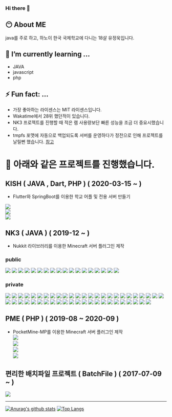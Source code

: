 ### Hi there 👋

## 😶 About ME
java를 주로 하고, 하노이 한국 국제학교에 다니는 18살 유정욱입니다.

## 🌱 I’m currently learning ...
- JAVA
- javascript
- php

## ⚡ Fun fact: ...
- 가장 좋아하는 라이센스는 MIT 라이센스입니다.
- Wakatime에서 28위 했던적이 있습니다.
- NK3 프로젝트를 진행할 때 적은 램 사용량보단 빠른 성능을 조금 더 중요시했습니다.
- tmpfs 포맷에 자동으로 백업되도록 서버를 운영하다가 정전으로 인해 프로젝트를 날릴뻔 했습니다. [참고](https://ccc1.kro.kr/hancho/2020/04/03/%ec%b4%88%ec%bd%94%ec%84%9c%eb%b2%84-%ec%8b%9c%ec%a6%8c3%ec%9d%98-%ec%b5%9c%ec%a0%81%ed%99%94%eb%a5%bc-%ec%9c%84%ed%95%9c-tmpfs-%ec%82%ac%ec%9a%a9/)


# 🔭 아래와 같은 프로젝트를 진행했습니다.
## KISH ( JAVA , Dart, PHP ) ( 2020-03-15 ~ )
- Flutter와  SpringBoot를 이용한 학교 어플 및 전용 서버 만들기

[![](https://img.shields.io/github/languages/top/KISH-students/KISH_server?style=for-the-badge&logo=appveyor&label=KISH_server(JAVA))](https://github.com/KISH-students/KISH_server )  
[![](https://img.shields.io/github/languages/top/KISH-students/KISH2019-server?style=for-the-badge&logo=appveyor&label=KISH2019-server(PHP))](https://github.com/KISH-students/KISH2019-server)  
[![](https://img.shields.io/github/languages/top/KISH-students/KISH_app?style=for-the-badge&logo=appveyor&label=KISH_app(Dart))](https://github.com/KISH-students/KISH_app )   

## NK3 ( JAVA ) ( 2019-12 ~ )
- Nukkit 라이브러리를 이용한 Minecraft 서버 플러그인 제작

### public
[![](https://img.shields.io/github/languages/top/jungwuk-ryu/HContents?style=for-the-badge&logo=appveyor&label=HContents)](https://github.com/jungwuk-ryu/HContents ) 
[![](https://img.shields.io/github/languages/top/chsv-devs/Broker?style=for-the-badge&logo=appveyor&label=Broker)](https://github.com/chsv-devs/Broker) 
[![](https://img.shields.io/github/languages/top/chsv-devs/BandMaster?style=for-the-badge&logo=appveyor&label=BandMaster)](https://github.com/chsv-devs/BandMaster) 
[![](https://img.shields.io/github/languages/top/chsv-devs/RockMine?style=for-the-badge&logo=appveyor&label=RockMine)](https://github.com/chsv-devs/RockMine) 
[![](https://img.shields.io/github/languages/top/chsv-devs/KeepFarmland?style=for-the-badge&logo=appveyor&label=KeepFarmland)](https://github.com/chsv-devs/KeepFarmland) 
[![](https://img.shields.io/github/languages/top/chsv-devs/DoorLock?style=for-the-badge&logo=appveyor&label=DoorLock)](https://github.com/chsv-devs/DoorLock) 
[![](https://img.shields.io/github/languages/top/chsv-devs/TodayDB?style=for-the-badge&logo=appveyor&label=TodayDB)](https://github.com/chsv-devs/TodayDB) 
[![](https://img.shields.io/github/languages/top/chsv-devs/NoCheat?style=for-the-badge&logo=appveyor&label=NoCheat)](https://github.com/chsv-devs/NoCheat) 
[![](https://img.shields.io/github/languages/top/chsv-devs/iv?style=for-the-badge&logo=appveyor&label=iv)](https://github.com/chsv-devs/iv) 
[![](https://img.shields.io/github/languages/top/chsv-devs/RankManager?style=for-the-badge&logo=appveyor&label=RankManager)](https://github.com/chsv-devs/RankManager) 
[![](https://img.shields.io/github/languages/top/jungwuk-ryu/BossBarManager?style=for-the-badge&logo=appveyor&label=BossBarManager)](https://github.com/jungwuk-ryu/BossBarManager) 
[![](https://img.shields.io/github/languages/top/jungwuk-ryu/SpawnFly-For-Nukkit?style=for-the-badge&logo=appveyor&label=SpawnFly-For-Nukkit)](https://github.com/jungwuk-ryu/SpawnFly-For-Nukkit) 
[![](https://img.shields.io/github/languages/top/jungwuk-ryu/Night-Vision?style=for-the-badge&logo=appveyor&label=Night-Vision)](https://github.com/jungwuk-ryus/Night-Vision) 
[![](https://img.shields.io/github/languages/top/jungwuk-ryu/LoudSpeaker?style=for-the-badge&logo=appveyor&label=LoudSpeaker)](https://github.com/jungwuk-ryu/LoudSpeaker) 
[![](https://img.shields.io/github/languages/top/jungwuk-ryu/TogglePlugins?style=for-the-badge&logo=appveyor&label=TogglePlugins)](https://github.com/jungwuk-ryu/TogglePlugins) 
[![](https://img.shields.io/github/languages/top/jungwuk-ryu/MultiInventory?style=for-the-badge&logo=appveyor&label=MultiInventory)](https://github.com/jungwuk-ryu/MultiInventory) 
[![](https://img.shields.io/github/languages/top/jungwuk-ryu/NaverRealtimeKeyword?style=for-the-badge&logo=appveyor&label=NaverRealtimeKeyword)](https://github.com/jungwuk-ryu/NaverRealtimeKeyword) 
[![](https://img.shields.io/github/languages/top/chsv-devs/ChocoServerDiscordBot?style=for-the-badge&logo=appveyor&label=ChocoServerDiscordBot)](https://github.com/chsv-devs/ChocoServerDiscordBot) 


### private
[![](https://img.shields.io/github/languages/top/jungwuk-ryu/Informations?style=for-the-badge&logo=appveyor&label=Informations)](https://github.com/jungwuk-ryu/Informations) 
[![](https://img.shields.io/github/languages/top/jungwuk-ryu/AutoSave?style=for-the-badge&logo=appveyor&label=AutoSave)](https://github.com/jungwuk-ryu/AutoSave) 
[![](https://img.shields.io/github/languages/top/jungwuk-ryu/BoxProtector?style=for-the-badge&logo=appveyor&label=BoxProtector)](https://github.com/jungwuk-ryu/BoxProtector) 
[![](https://img.shields.io/github/languages/top/jungwuk-ryu/ConnectionTime?style=for-the-badge&logo=appveyor&label=ConnectionTime)](https://github.com/jungwuk-ryu/ConnectionTime) 
[![](https://img.shields.io/github/languages/top/jungwuk-ryu/SizeShop?style=for-the-badge&logo=appveyor&label=SizeShop)](https://github.com/jungwuk-ryu/SizeShop) 
[![](https://img.shields.io/github/languages/top/jungwuk-ryu/HPet?style=for-the-badge&logo=appveyor&label=HPet)](https://github.com/jungwuk-ryu/HPet) 
[![](https://img.shields.io/github/languages/top/jungwuk-ryu/SimpleareaConverter?style=for-the-badge&logo=appveyor&label=SimpleareaConverter)](https://github.com/jungwuk-ryu/SimpleareaConverter) 
[![](https://img.shields.io/github/languages/top/jungwuk-ryu/AdvancedTeleport?style=for-the-badge&logo=appveyor&label=AdvancedTeleport)](https://github.com/jungwuk-ryu/AdvancedTeleport) 
[![](https://img.shields.io/github/languages/top/jungwuk-ryu/SimpleGambling?style=for-the-badge&logo=appveyor&label=SimpleGambling)](https://github.com/jungwuk-ryu/SimpleGambling) 
[![](https://img.shields.io/github/languages/top/jungwuk-ryu/MultiGamemode?style=for-the-badge&logo=appveyor&label=MultiGamemode)](https://github.com/jungwuk-ryu/MultiGamemode) 
[![](https://img.shields.io/github/languages/top/jungwuk-ryu/ChestLog?style=for-the-badge&logo=appveyor&label=ChestLog)](https://github.com/jungwuk-ryu/ChestLog) 
[![](https://img.shields.io/github/languages/top/jungwuk-ryu/BlockNameTag?style=for-the-badge&logo=appveyor&label=BlockNameTag)](https://github.com/jungwuk-ryu/BlockNameTag) 
[![](https://img.shields.io/github/languages/top/jungwuk-ryu/NukkitSoundManager?style=for-the-badge&logo=appveyor&label=NukkitSoundManager)](https://github.com/jungwuk-ryu/NukkitSoundManager) 
[![](https://img.shields.io/github/languages/top/jungwuk-ryu/choseongCommands?style=for-the-badge&logo=appveyor&label=choseongCommands)](https://github.com/jungwuk-ryu/choseongCommands) 
[![](https://img.shields.io/github/languages/top/jungwuk-ryu/KeyWords?style=for-the-badge&logo=appveyor&label=KeyWords)](https://github.com/jungwuk-ryu/KeyWords) 
[![](https://img.shields.io/github/languages/top/jungwuk-ryu/ScoreTagManager?style=for-the-badge&logo=appveyor&label=ScoreTagManager)](https://github.com/jungwuk-ryu/ScoreTagManager) 
[![](https://img.shields.io/github/languages/top/jungwuk-ryu/ChatRoom?style=for-the-badge&logo=appveyor&label=ChatRoom)](https://github.com/jungwuk-ryu/ChatRoom) 
[![](https://img.shields.io/github/languages/top/jungwuk-ryu/PersonalResourcePack?style=for-the-badge&logo=appveyor&label=PersonalResourcePack)](https://github.com/jungwuk-ryu/PersonalResourcePack) 
[![](https://img.shields.io/github/languages/top/jungwuk-ryu/SimpleController?style=for-the-badge&logo=appveyor&label=SimpleController)](https://github.com/jungwuk-ryu/SimpleController) 
[![](https://img.shields.io/github/languages/top/jungwuk-ryu/SimpleController?style=for-the-badge&logo=appveyor&label=SimpleController)](https://github.com/jungwuk-ryu/HInfo) 
[![](https://img.shields.io/github/languages/top/chsv-devs/HGuild?style=for-the-badge&logo=appveyor&label=HGuild)](https://github.com/chsv-devs/HGuild) 
[![](https://img.shields.io/github/languages/top/chsv-devs/RewardSign?style=for-the-badge&logo=appveyor&label=RewardSign)](https://github.com/chsv-devs/RewardSign) 
[![](https://img.shields.io/github/languages/top/chsv-devs/BookLibrary?style=for-the-badge&logo=appveyor&label=BookLibrary)](https://github.com/chsv-devs/BookLibrary) 
[![](https://img.shields.io/github/languages/top/chsv-devs/Hshop?style=for-the-badge&logo=appveyor&label=Hshop)](https://github.com/chsv-devs/Hshop) 
[![](https://img.shields.io/github/languages/top/chsv-devs/ParticleManager?style=for-the-badge&logo=appveyor&label=ParticleManager)](https://github.com/chsv-devs/ParticleManager) 
[![](https://img.shields.io/github/languages/top/chsv-devs/ChatGame?style=for-the-badge&logo=appveyor&label=ChatGame)](https://github.com/chsv-devs/ChatGame) 
[![](https://img.shields.io/github/languages/top/chsv-devs/Hfriend?style=for-the-badge&logo=appveyor&label=Hfriend)](https://github.com/chsv-devs/Hfriend) 
[![](https://img.shields.io/github/languages/top/chsv-devs/MailBox?style=for-the-badge&logo=appveyor&label=MailBox)](https://github.com/chsv-devs/MailBox) 
[![](https://img.shields.io/github/languages/top/chsv-devs/logmaster?style=for-the-badge&logo=appveyor&label=logmaster)](https://github.com/chsv-devs/logmaster) 
[![](https://img.shields.io/github/languages/top/chsv-devs/DashBlock?style=for-the-badge&logo=appveyor&label=DashBlock)](https://github.com/chsv-devs/DashBlock) 
[![](https://img.shields.io/github/languages/top/chsv-devs/check?style=for-the-badge&logo=appveyor&label=check)](https://github.com/chsv-devs/check) 
[![](https://img.shields.io/github/languages/top/chsv-devs/Popularity?style=for-the-badge&logo=appveyor&label=Popularity)](https://github.com/chsv-devs/Popularity) 
[![](https://img.shields.io/github/languages/top/chsv-devs/CommandSign?style=for-the-badge&logo=appveyor&label=CommandSign)](https://github.com/chsv-devs/CommandSign) 
[![](https://img.shields.io/github/languages/top/chsv-devs/SpawnParticle?style=for-the-badge&logo=appveyor&label=SpawnParticle)](https://github.com/chsv-devs/SpawnParticle) 
[![](https://img.shields.io/github/languages/top/chsv-devs/KakaotalkBotNotification?style=for-the-badge&logo=appveyor&label=KakaotalkBotNotification)](https://github.com/chsv-devs/KakaotalkBotNotification) 
[![](https://img.shields.io/github/languages/top/chsv-devs/AutoCrop?style=for-the-badge&logo=appveyor&label=AutoCrop)](https://github.com/chsv-devs/AutoCrop) 
[![](https://img.shields.io/github/languages/top/chsv-devs/Hwarp?style=for-the-badge&logo=appveyor&label=Hwarp)](https://github.com/chsv-devs/Hwarp) 
[![](https://img.shields.io/github/languages/top/chsv-devs/CommandShotcut?style=for-the-badge&logo=appveyor&label=CommandShotcut)](https://github.com/chsv-devs/CommandShotcut) 
[![](https://img.shields.io/github/languages/top/chsv-devs/ItemCleaner?style=for-the-badge&logo=appveyor&label=ItemCleaner)](https://github.com/chsv-devs/ItemCleaner) 
[![](https://img.shields.io/github/languages/top/chsv-devs/MovingParkour?style=for-the-badge&logo=appveyor&label=MovingParkour)](https://github.com/chsv-devs/MovingParkour) 
[![](https://img.shields.io/github/languages/top/chsv-devs/Auction?style=for-the-badge&logo=appveyor&label=Auction)](https://github.com/chsv-devs/Auction) 
[![](https://img.shields.io/github/languages/top/chsv-devs/Sign?style=for-the-badge&logo=appveyor&label=Sign)](https://github.com/chsv-devs/Sign) 
[![](https://img.shields.io/github/languages/top/chsv-devs/Announcer?style=for-the-badge&logo=appveyor&label=Announcer)](https://github.com/chsv-devs/Announcer) 
[![](https://img.shields.io/github/languages/top/chsv-devs/BanMaster?style=for-the-badge&logo=appveyor&label=BanMaster)](https://github.com/chsv-devs/BanMaster) 
[![](https://img.shields.io/github/languages/top/chsv-devs/welcomeTitle?style=for-the-badge&logo=appveyor&label=welcomeTitle)](https://github.com/chsv-devs/welcomeTitle) 
[![](https://img.shields.io/github/languages/top/chsv-devs/statusMessage?style=for-the-badge&logo=appveyor&label=statusMessage)](https://github.com/chsv-devs/statusMessage) 
[![](https://img.shields.io/github/languages/top/chsv-devs/ShowHealth?style=for-the-badge&logo=appveyor&label=ShowHealth)](https://github.com/chsv-devs/ShowHealth) 
[![](https://img.shields.io/github/languages/top/chsv-devs/HoloItem?style=for-the-badge&logo=appveyor&label=HoloItem)](https://github.com/chsv-devs/HoloItem) 

## PME ( PHP ) ( 2019-08 ~ 2020-09 )
- PocketMine-MP를 이용한 Minecraft 서버 플러그인 제작  
[![](https://img.shields.io/github/languages/top/jungwuk-ryu/PMMP-bandAPI?style=for-the-badge&logo=appveyor&label=PMMP-bandAPI)](https://github.com/jungwuk-ryu/PMMP-bandAPI)  
[![](https://img.shields.io/github/languages/top/jungwuk-ryu/WorldLoader?style=for-the-badge&logo=appveyor&label=WorldLoader)](https://github.com/jungwuk-ryu/WorldLoader)  
[![](https://img.shields.io/github/languages/top/jungwuk-ryu/Fly-in-spawn?style=for-the-badge&logo=appveyor&label=Fly-in-spawn)](https://github.com/jungwuk-ryu/Fly-in-spawn)  
[![](https://img.shields.io/github/languages/top/jungwuk-ryu/noError?style=for-the-badge&logo=appveyor&label=noError)](https://github.com/jungwuk-ryu/noError)  

## 편리한 배치파일 프로젝트 ( BatchFile ) ( 2017-07-09 ~ )
[![](https://img.shields.io/github/v/tag/jungwuk-ryu/BatchFile-Project?style=for-the-badge&logo=appveyor&label=BatchFile-Project)](https://github.com/jungwuk-ryu/BatchFile-Project) 

----

[![Anurag's github stats](https://github-readme-stats.vercel.app/api?username=jungwuk-ryu&theme=radical&show_icons=true)](https://github.com/anuraghazra/github-readme-stats)
[![Top Langs](https://github-readme-stats.vercel.app/api/top-langs/?username=jungwuk-ryu&layout=compact&theme=radical)](https://github.com/anuraghazra/github-readme-stats)

<!--
- 👯 I’m looking to collaborate on ...
- 🤔 I’m looking for help with ...
- 💬 Ask me about ...
- 📫 How to reach me: ...
- 😄 Pronouns: ...
-->
